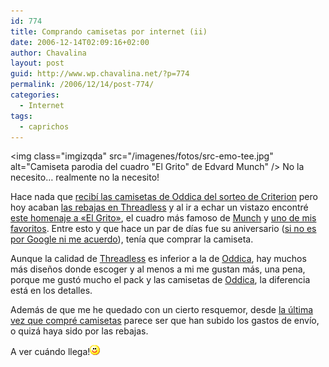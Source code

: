 ```yaml
---
id: 774
title: Comprando camisetas por internet (ii)
date: 2006-12-14T02:09:16+02:00
author: Chavalina
layout: post
guid: http://www.wp.chavalina.net/?p=774
permalink: /2006/12/14/post-774/
categories:
  - Internet
tags:
  - caprichos
---
```

<img class="imgizqda" src="/imagenes/fotos/src-emo-tee.jpg" alt="Camiseta parodia del cuadro "El Grito" de Edvard Munch" /> No la necesito… realmente no la necesito!

Hace nada que [recibí las camisetas de Oddica del sorteo de Criterion](http://chavalina.net/comentar.php?idpost=765) pero hoy acaban <a href="http://threadless.com/?from=chavalina" target="_blank">las rebajas en Threadless</a> y al ir a echar un vistazo encontré [este homenaje a «El Grito»](http://www.threadless.com/product/682/The_Scr_Emo?from=chavalina), el cuadro más famoso de [Munch](http://es.wikipedia.org/wiki/Edvard_Munch) y <a href="http://chavalina.net/comentar.php?idpost=199" target="_blank">uno de mis favoritos</a>. Entre esto y que hace un par de días fue su aniversario ([si no es por Google ni me acuerdo](http://www.google.es/logos/edvard_munch.gif)), tenía que comprar la camiseta. 

Aunque la calidad de [Threadless](http://threadless.com/?from=chavalina) es inferior a la de [Oddica](http://oddica.com/), hay muchos más dise&ntilde;os donde escoger y al menos a mi me gustan más, una pena, porque me gustó mucho el pack y las camisetas de [Oddica](http://oddica.com/), la diferencia está en los detalles.

Además de que me he quedado con un cierto resquemor, desde [la última vez que compré camisetas](http://chavalina.net/comentar.php?idpost=665) parece ser que han subido los gastos de envío, o quizá haya sido por las rebajas.

A ver cuándo llega!![emo](/imagenes/emoticonos/sonrisa.gif)